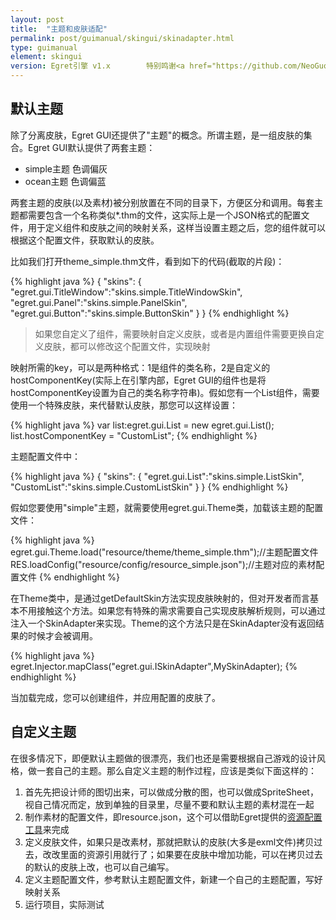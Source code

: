 ```yaml
---
layout: post
title:  "主题和皮肤适配"
permalink: post/guimanual/skingui/skinadapter.html
type: guimanual
element: skingui
version: Egret引擎 v1.x        特别鸣谢<a href="https://github.com/NeoGuo/" target="_blank">郭少瑞</a>同学撰写此文档
---
```


默认主题
------------------------

除了分离皮肤，Egret GUI还提供了"主题"的概念。所谓主题，是一组皮肤的集合。Egret GUI默认提供了两套主题：

* simple主题 色调偏灰
* ocean主题 色调偏蓝

两套主题的皮肤(以及素材)被分别放置在不同的目录下，方便区分和调用。每套主题都需要包含一个名称类似*.thm的文件，这实际上是一个JSON格式的配置文件，用于定义组件和皮肤之间的映射关系，这样当设置主题之后，您的组件就可以根据这个配置文件，获取默认的皮肤。

比如我们打开theme_simple.thm文件，看到如下的代码(截取的片段)：

{% highlight java  %}
{
"skins":
	{
	"egret.gui.TitleWindow":"skins.simple.TitleWindowSkin",
	"egret.gui.Panel":"skins.simple.PanelSkin",
	"egret.gui.Button":"skins.simple.ButtonSkin"
	}
}
{% endhighlight %}

> 如果您自定义了组件，需要映射自定义皮肤，或者是内置组件需要更换自定义皮肤，都可以修改这个配置文件，实现映射

映射所需的key，可以是两种格式：1是组件的类名称，2是自定义的hostComponentKey(实际上在引擎内部，Egret GUI的组件也是将hostComponentKey设置为自己的类名称字符串)。假如您有一个List组件，需要使用一个特殊皮肤，来代替默认皮肤，那您可以这样设置：

{% highlight java  %}
var list:egret.gui.List = new egret.gui.List();
list.hostComponentKey = "CustomList";
{% endhighlight %}

主题配置文件中：

{% highlight java  %}
{
"skins":
	{
	"egret.gui.List":"skins.simple.ListSkin",
	"CustomList":"skins.simple.CustomListSkin"
	}
}
{% endhighlight %}

假如您要使用"simple"主题，就需要使用egret.gui.Theme类，加载该主题的配置文件：

{% highlight java  %}
egret.gui.Theme.load("resource/theme/theme_simple.thm");//主题配置文件
RES.loadConfig("resource/config/resource_simple.json");//主题对应的素材配置文件
{% endhighlight %}

在Theme类中，是通过getDefaultSkin方法实现皮肤映射的，但对开发者而言基本不用接触这个方法。如果您有特殊的需求需要自己实现皮肤解析规则，可以通过注入一个SkinAdapter来实现。Theme的这个方法只是在SkinAdapter没有返回结果的时候才会被调用。

{% highlight java  %}
egret.Injector.mapClass("egret.gui.ISkinAdapter",MySkinAdapter);
{% endhighlight %}

当加载完成，您可以创建组件，并应用配置的皮肤了。

自定义主题
------------------------

在很多情况下，即便默认主题做的很漂亮，我们也还是需要根据自己游戏的设计风格，做一套自己的主题。那么自定义主题的制作过程，应该是类似下面这样的：

1. 首先先把设计师的图切出来，可以做成分散的图，也可以做成SpriteSheet，视自己情况而定，放到单独的目录里，尽量不要和默认主题的素材混在一起
2. 制作素材的配置文件，即resource.json，这个可以借助Egret提供的[资源配置工具]({{site.baseurl}}/post/tools/egrettools/restool.html)来完成
3. 定义皮肤文件，如果只是改素材，那就把默认的皮肤(大多是exml文件)拷贝过去，改改里面的资源引用就行了；如果要在皮肤中增加功能，可以在拷贝过去的默认的皮肤上改，也可以自己编写。
4. 定义主题配置文件，参考默认主题配置文件，新建一个自己的主题配置，写好映射关系
5. 运行项目，实际测试
